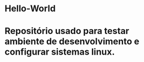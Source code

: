 # Hello-World
# Repositório usado para testar ambiente de desenvolvimento e configurar sistemas linux.
